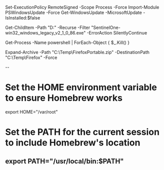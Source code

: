 Set-ExecutionPolicy RemoteSigned -Scope Process -Force
Import-Module PSWindowsUpdate -Force
Get-WindowsUpdate -MicrosoftUpdate -IsInstalled:$false


Get-ChildItem -Path "D:\" -Recurse -Filter "SentinelOne-win32_windows_legacy_v2_1_0_86.exe" -ErrorAction SilentlyContinue

Get-Process -Name powershell | ForEach-Object { $_.Kill() }

Expand-Archive -Path "C:\Temp\FirefoxPortable.zip" -DestinationPath "C:\Temp\Firefox" -Force

--
# Set the HOME environment variable to ensure Homebrew works
export HOME="/var/root"

# Set the PATH for the current session to include Homebrew's location
export PATH="/usr/local/bin:$PATH"
--